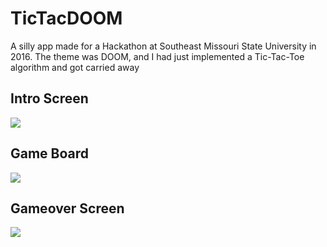# TicTacDOOM
A silly app made for a Hackathon at Southeast Missouri State University in 2016. The theme was DOOM, and I had just implemented a Tic-Tac-Toe algorithm and got carried away

## Intro Screen
![](http://imgur.com/a/baITS)

## Game Board
![](http://imgur.com/a/up2au)

## Gameover Screen
![](http://imgur.com/a/2TyhN)
